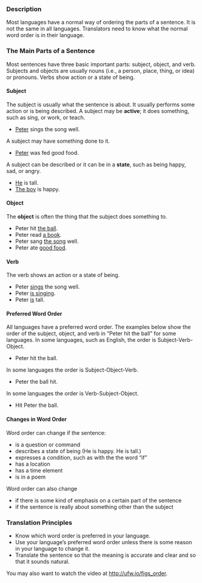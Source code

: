 
### Description

Most languages have a normal way of ordering the parts of a sentence. It is not the same in all languages. Translators need to know what the normal word order is in their language.

### The Main Parts of a Sentence

Most sentences have three basic important parts: subject, object, and verb. Subjects and objects are usually nouns (i.e., a person, place, thing, or idea) or pronouns. Verbs show action or a state of being.

#### Subject

The subject is usually what the sentence is about. It usually performs some action or is being described.
A subject may be **active**; it does something, such as sing, or work, or teach.

* <u>Peter</u> sings the song well.

A subject may have something done to it.

* <u>Peter</u> was fed good food.

A subject can be described or it can be in a **state**, such as being happy, sad, or angry.

* <u>He</u> is tall.
* <u>The boy</u> is happy.

#### Object

The **object** is often the thing that the subject does something to.

* Peter hit <u>the ball</u>.
* Peter read <u>a book</u>.
* Peter sang <u>the song</u> well.
* Peter ate <u>good food</u>.

#### Verb

The verb shows an action or a state of being.

* Peter <u>sings</u> the song well.
* Peter <u>is singing</u>.
* Peter <u>is</u> tall.

#### Preferred Word Order

All languages have a preferred word order. The examples below show the order of the subject, object, and verb in “Peter hit the ball” for some languages.
In some languages, such as English, the order is Subject-Verb-Object.

* Peter hit the ball.

In some languages the order is Subject-Object-Verb.

* Peter the ball hit.

In some languages the order is Verb-Subject-Object.

* Hit Peter the ball.

#### Changes in Word Order

Word order can change if the sentence:

* is a question or command
* describes a state of being (He is happy. He is tall.)
* expresses a condition, such as with the the word “if”
* has a location
* has a time element
* is in a poem

Word order can also change

* if there is some kind of emphasis on a certain part of the sentence
* if the sentence is really about something other than the subject

### Translation Principles

* Know which word order is preferred in your language.
* Use your language’s preferred word order unless there is some reason in your language to change it.
* Translate the sentence so that the meaning is accurate and clear and so that it sounds natural.


You may also want to watch the video at http://ufw.io/figs_order.